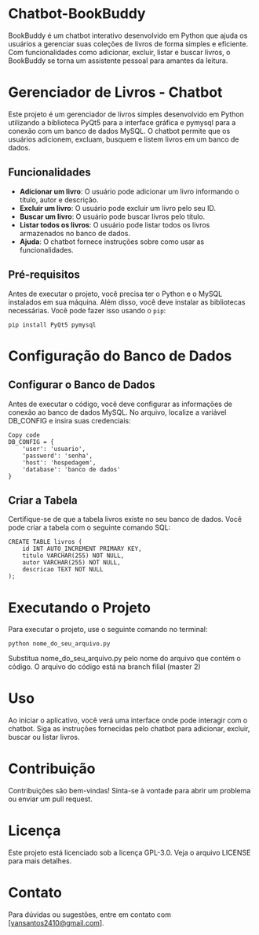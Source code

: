 # Chatbot-BookBuddy
BookBuddy é um chatbot interativo desenvolvido em Python que ajuda os usuários a gerenciar suas coleções de livros de forma simples e eficiente. Com funcionalidades como adicionar, excluir, listar e buscar livros, o BookBuddy se torna um assistente pessoal para amantes da leitura.

# Gerenciador de Livros - Chatbot

Este projeto é um gerenciador de livros simples desenvolvido em Python utilizando a biblioteca PyQt5 para a interface gráfica e pymysql para a conexão com um banco de dados MySQL. O chatbot permite que os usuários adicionem, excluam, busquem e listem livros em um banco de dados.

## Funcionalidades

- **Adicionar um livro**: O usuário pode adicionar um livro informando o título, autor e descrição.
- **Excluir um livro**: O usuário pode excluir um livro pelo seu ID.
- **Buscar um livro**: O usuário pode buscar livros pelo título.
- **Listar todos os livros**: O usuário pode listar todos os livros armazenados no banco de dados.
- **Ajuda**: O chatbot fornece instruções sobre como usar as funcionalidades.

## Pré-requisitos

Antes de executar o projeto, você precisa ter o Python e o MySQL instalados em sua máquina. Além disso, você deve instalar as bibliotecas necessárias. Você pode fazer isso usando o `pip`:

```
pip install PyQt5 pymysql
```

# Configuração do Banco de Dados
## Configurar o Banco de Dados

Antes de executar o código, você deve configurar as informações de conexão ao banco de dados MySQL. No arquivo, localize a variável DB_CONFIG e insira suas credenciais:
```
Copy code
DB_CONFIG = {
    'user': 'usuario',   
    'password': 'senha',
    'host': 'hospedagem',
    'database': 'banco de dados'
}
```
## Criar a Tabela

Certifique-se de que a tabela livros existe no seu banco de dados. Você pode criar a tabela com o seguinte comando SQL:

```
CREATE TABLE livros (
    id INT AUTO_INCREMENT PRIMARY KEY,
    titulo VARCHAR(255) NOT NULL,
    autor VARCHAR(255) NOT NULL,
    descricao TEXT NOT NULL
);
```

# Executando o Projeto
Para executar o projeto, use o seguinte comando no terminal:

```
python nome_do_seu_arquivo.py
```
Substitua nome_do_seu_arquivo.py pelo nome do arquivo que contém o código. 
O arquivo do código está na branch filial (master 2)

# Uso
Ao iniciar o aplicativo, você verá uma interface onde pode interagir com o chatbot.
Siga as instruções fornecidas pelo chatbot para adicionar, excluir, buscar ou listar livros.

# Contribuição
Contribuições são bem-vindas! Sinta-se à vontade para abrir um problema ou enviar um pull request.

# Licença
Este projeto está licenciado sob a licença GPL-3.0. Veja o arquivo LICENSE para mais detalhes.

# Contato
Para dúvidas ou sugestões, entre em contato com [yansantos2410@gmail.com].
